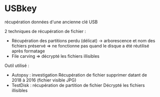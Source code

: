 # USBkey
récupération données d'une ancienne clé USB

2 techniques de récupération de fichier :
-	Récupération des partitions perdu (délicat) -> arborescence et nom des fichiers préservé => ne fonctionne pas quand le disque a été réutilisé après formatage
-	File carving => décrypté les fichiers illisibles 


Outil utilisé :
-	Autopsy : investigation
  Récupération de fichier supprimer datant de 2018 à 2016 (fichier visible JPG)
-	TestDisk : récupération de partition de fichier
  Décrypté les fichiers illisibles

